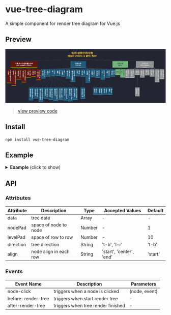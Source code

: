 # vue-tree-diagram

A simple component for render tree diagram for Vue.js

## Preview

![Preview](./img/preview.png)

> [view preview code](./doc/preview.vue)

## Install
  
  `npm install vue-tree-diagram`

## Example

<details>
  <summary><b>Example</b> (click to show)</summary>

  ```html
  <template>
    <tree-diagram :data="data" @node-click="handleNodeClick">
      <template v-slot:type-root="{value}">
        <div class="type-root">
          <h1>{{value.title}}</h1>
        </div>
      </template>
      <template v-slot:type-a="{value}">
        <div class="type-a">
          <h1>{{value.title}}</h1>
        </div>
      </template>
      <template v-slot:default="{value}">
        <div class="type-b">
          <h1>{{value.title}}</h1>
          <h2>{{value.subtitle}}</h2>
        </div>
      </template>
    </tree-diagram>
  </template>

  <script>
    import TreeDiagram from "vue-tree-diagram"
    export default {
      data() {
        return {
          components: { TreeDiagram },
          data: [
            {
              id: 1,
              type: "type-root",
              value: { title: "ROOT" },
              children: [{
                id: 2,
                type: "type-a",
                value: { title: "NodeA" },
                children: [{
                  id: 3,
                  type: "type-b",
                  value: { title: "NodeB", subtitle: "NodeB subtitle" }
                }]
              }]
            }
          ]
        }
      },
      methods: {
        handleNodeClick(node) { 
          console.log(node)
        }
      }
    }
  </script>
  ```

</details>

## API

### Attributes

  | Attribute	| Description |	Type | Accepted Values | Default |
  | -	| - |	- | - | - |
  | data	| tree data |	Array | - | - |
  | nodePad	| space of node to node |	Number | - | 1 |
  | levelPad	| space of row to row |	Number | - | 10 |
  | direction	| tree direction |	String | 't-b', 'l-r' | 't-b' |
  | align	| node align in each row |	String | 'start', 'center', 'end' | 'start' |

### Events

  | Event Name	| Description | Parameters |
  | -	| - |	- |
  | node-click	| triggers when a node is clicked	| (node, event) |
  | before-render-tree | triggers when start render tree | - |
  | after-render-tree	| triggers when tree render finished | - |